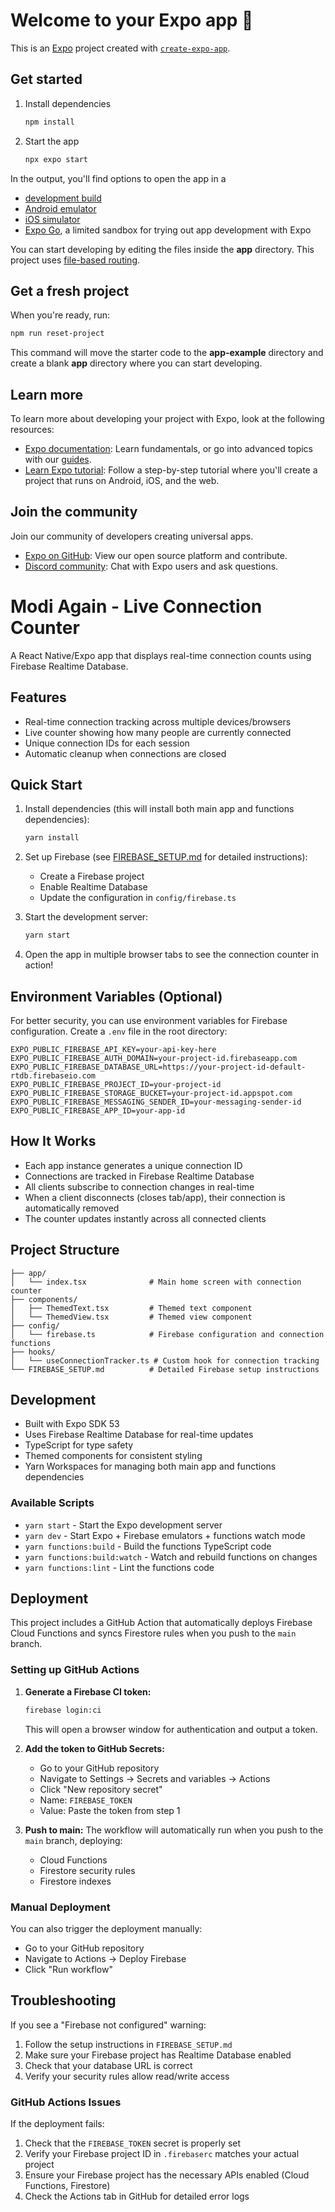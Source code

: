 # Welcome to your Expo app 👋

This is an [Expo](https://expo.dev) project created with [`create-expo-app`](https://www.npmjs.com/package/create-expo-app).

## Get started

1. Install dependencies

   ```bash
   npm install
   ```

2. Start the app

   ```bash
   npx expo start
   ```

In the output, you'll find options to open the app in a

- [development build](https://docs.expo.dev/develop/development-builds/introduction/)
- [Android emulator](https://docs.expo.dev/workflow/android-studio-emulator/)
- [iOS simulator](https://docs.expo.dev/workflow/ios-simulator/)
- [Expo Go](https://expo.dev/go), a limited sandbox for trying out app development with Expo

You can start developing by editing the files inside the **app** directory. This project uses [file-based routing](https://docs.expo.dev/router/introduction).

## Get a fresh project

When you're ready, run:

```bash
npm run reset-project
```

This command will move the starter code to the **app-example** directory and create a blank **app** directory where you can start developing.

## Learn more

To learn more about developing your project with Expo, look at the following resources:

- [Expo documentation](https://docs.expo.dev/): Learn fundamentals, or go into advanced topics with our [guides](https://docs.expo.dev/guides).
- [Learn Expo tutorial](https://docs.expo.dev/tutorial/introduction/): Follow a step-by-step tutorial where you'll create a project that runs on Android, iOS, and the web.

## Join the community

Join our community of developers creating universal apps.

- [Expo on GitHub](https://github.com/expo/expo): View our open source platform and contribute.
- [Discord community](https://chat.expo.dev): Chat with Expo users and ask questions.

# Modi Again - Live Connection Counter

A React Native/Expo app that displays real-time connection counts using Firebase Realtime Database.

## Features

- Real-time connection tracking across multiple devices/browsers
- Live counter showing how many people are currently connected
- Unique connection IDs for each session
- Automatic cleanup when connections are closed

## Quick Start

1. Install dependencies (this will install both main app and functions dependencies):
   ```bash
   yarn install
   ```

2. Set up Firebase (see [FIREBASE_SETUP.md](./FIREBASE_SETUP.md) for detailed instructions):
   - Create a Firebase project
   - Enable Realtime Database
   - Update the configuration in `config/firebase.ts`

3. Start the development server:
   ```bash
   yarn start
   ```

4. Open the app in multiple browser tabs to see the connection counter in action!

## Environment Variables (Optional)

For better security, you can use environment variables for Firebase configuration. Create a `.env` file in the root directory:

```env
EXPO_PUBLIC_FIREBASE_API_KEY=your-api-key-here
EXPO_PUBLIC_FIREBASE_AUTH_DOMAIN=your-project-id.firebaseapp.com
EXPO_PUBLIC_FIREBASE_DATABASE_URL=https://your-project-id-default-rtdb.firebaseio.com
EXPO_PUBLIC_FIREBASE_PROJECT_ID=your-project-id
EXPO_PUBLIC_FIREBASE_STORAGE_BUCKET=your-project-id.appspot.com
EXPO_PUBLIC_FIREBASE_MESSAGING_SENDER_ID=your-messaging-sender-id
EXPO_PUBLIC_FIREBASE_APP_ID=your-app-id
```

## How It Works

- Each app instance generates a unique connection ID
- Connections are tracked in Firebase Realtime Database
- All clients subscribe to connection changes in real-time
- When a client disconnects (closes tab/app), their connection is automatically removed
- The counter updates instantly across all connected clients

## Project Structure

```
├── app/
│   └── index.tsx              # Main home screen with connection counter
├── components/
│   ├── ThemedText.tsx         # Themed text component
│   └── ThemedView.tsx         # Themed view component
├── config/
│   └── firebase.ts            # Firebase configuration and connection functions
├── hooks/
│   └── useConnectionTracker.ts # Custom hook for connection tracking
└── FIREBASE_SETUP.md          # Detailed Firebase setup instructions
```

## Development

- Built with Expo SDK 53
- Uses Firebase Realtime Database for real-time updates
- TypeScript for type safety
- Themed components for consistent styling
- Yarn Workspaces for managing both main app and functions dependencies

### Available Scripts

- `yarn start` - Start the Expo development server
- `yarn dev` - Start Expo + Firebase emulators + functions watch mode
- `yarn functions:build` - Build the functions TypeScript code
- `yarn functions:build:watch` - Watch and rebuild functions on changes
- `yarn functions:lint` - Lint the functions code

## Deployment

This project includes a GitHub Action that automatically deploys Firebase Cloud Functions and syncs Firestore rules when you push to the `main` branch.

### Setting up GitHub Actions

1. **Generate a Firebase CI token:**
   ```bash
   firebase login:ci
   ```
   This will open a browser window for authentication and output a token.

2. **Add the token to GitHub Secrets:**
   - Go to your GitHub repository
   - Navigate to Settings → Secrets and variables → Actions
   - Click "New repository secret"
   - Name: `FIREBASE_TOKEN`
   - Value: Paste the token from step 1

3. **Push to main:**
   The workflow will automatically run when you push to the `main` branch, deploying:
   - Cloud Functions
   - Firestore security rules
   - Firestore indexes

### Manual Deployment

You can also trigger the deployment manually:
- Go to your GitHub repository
- Navigate to Actions → Deploy Firebase
- Click "Run workflow"

## Troubleshooting

If you see a "Firebase not configured" warning:
1. Follow the setup instructions in `FIREBASE_SETUP.md`
2. Make sure your Firebase project has Realtime Database enabled
3. Check that your database URL is correct
4. Verify your security rules allow read/write access

### GitHub Actions Issues

If the deployment fails:
1. Check that the `FIREBASE_TOKEN` secret is properly set
2. Verify your Firebase project ID in `.firebaserc` matches your actual project
3. Ensure your Firebase project has the necessary APIs enabled (Cloud Functions, Firestore)
4. Check the Actions tab in GitHub for detailed error logs
